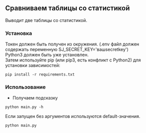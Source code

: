## Сравниваем таблицы со статистикой

Выводит две таблицы со статистикой.

### Установка
Токен должен быть получен из окружения. (.env файл должен содержать переменную SJ_SECRET_KEY='вашsecretkey')  
Python3 должен быть уже установлен.  
Затем используйте pip (или pip3, есть конфликт с Python2) для установки зависимостей:
```
pip install -r requirements.txt
```
### Использование
* Получаем подсказку
```
python main.py -h
```
Если запущен без аргументов используются default-значения.
```
python main.py
```
